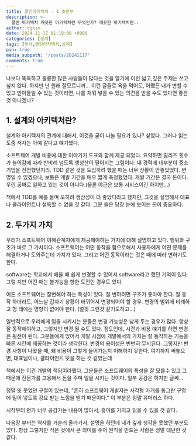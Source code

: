 ```yaml
---
title: 클린아키텍처 - 1 초반부
description: >-
  클린 아키텍처 깨끗한 아키텍처란 무엇인가? 깨끗한 아키텍처란..
author: dgkim
date: 2024-11-17 01:19:00 +0900
categories: [설계]
tags: [독서,클린아키텍처,설계]
pin: true
media_subpath: '/posts/20241117'
comments: true
---
```

나보다 똑똑하고 훌륭한 많은 사람들이 많다는 것을 알기에 이런 넓고,깊은 주제는 쓰고
싶지 않다. 하지만 난 원래 잘모르니까... 이런 글들로 욕을 먹어도, 어쨌든 내가 변할 수
있고 받아들일 수 있는 것이라면, 나를 채워 넣을 수 있는 의견을 받을 수도 있다면 좋은
것 아니겠나?


## 1. 설계와 아키텍처란?
설계와 아키텍처의 관계에 대해서, 이것을 굳이 나눌 필요가 있나? 싶었다. 그러나 읽는 
도중 저자는 아예 같다고 얘기했다.

소프트웨어 개발 비용에 대한 이야기가 도표와 함께 제공 되었다. 요약하면 릴리즈 횟수가
늘어감에 따라 반비례 넘도록 생성산이 떨어지는 그림이다. 내 경력에 대부분이 중소기업을
전전했던지라. TDD 같은 것을 도입하려 했을 때는 너무 상황이 안좋았었다.
변명일 수 있겠으나, 보통은 개발 기간을 매우 짧게 측정했었다. 개발 기간은 결국 돈이다.
우린 공짜로 일하고 있는 것이 아니다.(물론 야근은 보통 서비스이긴 하지만...)

책에서 TDD를 예를 들며 오히려 생산성이 더 좋았다라고 했지만, 그것을 설명해서 대표나
클라이언트나 설득할 수 없을 것 같다. 그분 들은 당장 눈에 보이는 돈이 중요하다. 


## 2. 두가지 가치
우리가 소프트웨어 이해관계자에게 제공해야하는 가치에 대해 설명하고 있다. 행위와 구조가
바로 그 가치이다. 소프트웨어는 어떤 동작을 함으로해서 사용자에게 어떤 문제를 해결하거나
도와주는데 가치가 있다. 그리고 어떤 동작이라는 것은 때에 따라 변하기도 한다.

software는 학교에서 배울 때 쉽게 변경할 수 있어서 software라고 했던 기억이 있다. 그렇
지만 어떤 때는 불가능을 향한 도전인 경우도 있다.

여튼 소프트웨어는 잘변해야 하는 특성이 있다. 잘 변하려면 구조가 좋아야 한다. 잘 동작
하더라도, 어느날 갑자기 상황이 바뀌어서 변경되어야 할 경우. 변경의 범위에 비례하고 형
태에는 영향이 없어야 한다. (얼핏 그런것 같기도하고...)

일반적으로 우리에게 일을 시키시는 분들은 변경 가능성은 낮게 두는 경우가 많다. 항상
잘 동작해야하고, 그렇지만 변경 될 수도 있다. 정도인데, 시간과 비용 얘기를 하면 변경은
뒷전이 된다. 그분들에게 있어서 개발 시점에 개발에서의 가치는 잘 동작하는 기능을 빠른 
시간에 제공하는 것이라 생각한다. 변경의 용이성은 빈번히 무시된다. 그렇지만 변경 사항이 
나왔을 때, 왜 비용이 그렇게 들어가는지 이해하지 못한다. 여기까지 써놓으면, 대표님이나, 
클라이언트 탓을 하는 것 같았는데

책에서는 이건 개발의 책임이라했다. 그분들은 소프트웨어의 특성을 잘 모를수 있고 그 때문에
전문가를 고용해서 돈을 주며 일을 시키는 것이다. 일부 공감은 하지만 글쎄...

정말 또 웃었던 구절이 있는데, "흔히 소프트웨어 개발자는 사각형 마개를 동그란 구멍에 
밀어 넣도록 강요 받는 느낌을 받기 때문이다." 이 부분은 정말 유머러스 하다.

시작부터 먼가 너무 공감가는 내용이 많아서, 흥미를 가지고 읽을 수 있을 것 같다.


다음장 부터는 역사를 거슬러 올라가서, 설명을 하던데 내가 깊게 생각을 못했던 부분도 있다.
항상 그렇지만 작은 것에서 큰 의미를 주어 원칙을 만드는 사람은 정말 대단한 것 같다.
